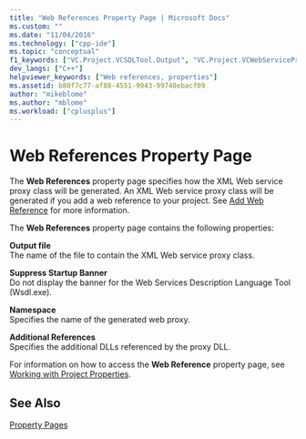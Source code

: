 ```yaml
---
title: "Web References Property Page | Microsoft Docs"
ms.custom: ""
ms.date: "11/04/2016"
ms.technology: ["cpp-ide"]
ms.topic: "conceptual"
f1_keywords: ["VC.Project.VCSDLTool.Output", "VC.Project.VCWebServiceProxyGeneratorTool.SuppressStartupBanner", "VC.Project.VCWebServiceProxyGeneratorTool.Output", "VC.Project.VCWebServiceProxyGeneratorTool.GeneratedProxyLanguage"]
dev_langs: ["C++"]
helpviewer_keywords: ["Web references, properties"]
ms.assetid: b80f7c77-af88-4551-9943-99748ebacf09
author: "mikeblome"
ms.author: "mblome"
ms.workload: ["cplusplus"]
---
```

# Web References Property Page
The **Web References** property page specifies how the XML Web service proxy class will be generated. An XML Web service proxy class will be generated if you add a web reference to your project. See [Add Web Reference](http://msdn.microsoft.com/en-us/bdf05776-c591-40af-bfd7-e1e2aa1e87b5) for more information.  
  
 The **Web References** property page contains the following properties:  
  
 **Output file**  
 The name of the file to contain the XML Web service proxy class.  
  
 **Suppress Startup Banner**  
 Do not display the banner for the Web Services Description Language Tool (Wsdl.exe).  
  
 **Namespace**  
 Specifies the name of the generated web proxy.  
  
 **Additional References**  
 Specifies the additional DLLs referenced by the proxy DLL.  
  
 For information on how to access the **Web Reference** property page, see [Working with Project Properties](../ide/working-with-project-properties.md).  
  
## See Also  
 [Property Pages](../ide/property-pages-visual-cpp.md)
